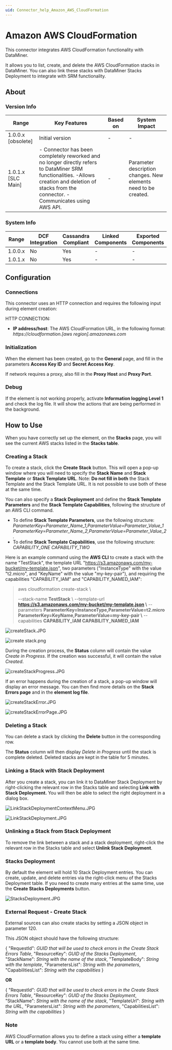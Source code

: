 ```yaml
---
uid: Connector_help_Amazon_AWS_CloudFormation
---
```


# Amazon AWS CloudFormation

This connector integrates AWS CloudFormation functionality with DataMiner.

It allows you to list, create, and delete the AWS CloudFormation stacks in DataMiner. You can also link these stacks with DataMiner Stacks Deployment to integrate with SRM functionality.

## About

### Version Info

| **Range**            | **Key Features**                                                                                                                                                                                    | **Based on** | **System Impact**                                               |
|----------------------|-----------------------------------------------------------------------------------------------------------------------------------------------------------------------------------------------------|--------------|-----------------------------------------------------------------|
| 1.0.0.x \[obsolete\] | Initial version                                                                                                                                                                                     | \-           | \-                                                              |
| 1.0.1.x \[SLC Main\] | \- Connector has been completely reworked and no longer directly refers to DataMiner SRM functionalities. -Allows creation and deletion of stacks from the connector. - Communicates using AWS API. | \-           | Parameter description changes. New elements need to be created. |

### System Info

| Range     | DCF Integration     | Cassandra Compliant     | Linked Components     | Exported Components     |
|-----------|---------------------|-------------------------|-----------------------|-------------------------|
| 1.0.0.x   | No                  | Yes                     | \-                    | \-                      |
| 1.0.1.x   | No                  | Yes                     | \-                    | \-                      |

## Configuration

### Connections

This connector uses an HTTP connection and requires the following input during element creation:

HTTP CONNECTION:

- **IP address/host**: The AWS CloudFormation URL, in the following format: *https://cloudformation.\[aws region\].amazonaws.com*

### Initialization

When the element has been created, go to the **General** page, and fill in the parameters **Access Key ID** and **Secret Access Key**.

If network requires a proxy, also fill in the **Proxy Host** and **Proxy Port**.

### Debug

If the element is not working properly, activate **Information logging Level 1** and check the log file. It will show the actions that are being performed in the background.

## How to Use

When you have correctly set up the element, on the **Stacks** page, you will see the current AWS stacks listed in the **Stacks table**.

### Creating a Stack

To create a stack, click the **Create Stack** button. This will open a pop-up window where you will need to specify the **Stack Name** and **Stack Template** or **Stack Template URL**.
Note: **Do not fill in both** the Stack Template and the Stack Template URL. It is not possible to use both of these at the same time.

You can also specify a **Stack Deployment** and define the **Stack Template Parameters** and the **Stack Template Capabilities**, following the structure of an AWS CLI command.

- To define **Stack Template Parameters**, use the following structure: *ParameterKey=Parameter_Name_1,ParameterValue=Parameter_Value_1 ParameterKey=Parameter_Name_2,ParameterValue=Parameter_Value_2.*
- To define **Stack Template Capabilities**, use the following structure: *CAPABILITY_ONE CAPABILITY_TWO*

Here is an example command using the **AWS CLI** to create a stack with the name "TestStack", the template URL "https://s3.amazonaws.com/my-bucket/my-template.json", two parameters ("InstanceType" with the value "t2.micro", and "KeyName" with the value "my-key-pair"), and requiring the capabilities "CAPABILITY_IAM" and "CAPABILITY_NAMED_IAM":

> aws cloudformation create-stack \\
>
> --stack-name **TestStack** \\
> --template-url **https://s3.amazonaws.com/my-bucket/my-template.json \\**
> --parameters **ParameterKey=InstanceType,ParameterValue=t2.micro ParameterKey=KeyName,ParameterValue=my-key-pair \\**
> --capabilities **CAPABILITY_IAM CAPABILITY_NAMED_IAM**

![createStack.JPG](~/images/Amazon_AWS_CloudFormation_createStack.JPG)

![create stack.png](~/images/Amazon_AWS_CloudFormation_create_stack.png)

During the creation process, the **Status** column will contain the value *Create in Progress*. If the creation was successful, it will contain the value *Created*.

![createStackProgress.JPG](~/images/Amazon_AWS_CloudFormation_createStackProgress.JPG)

If an error happens during the creation of a stack, a pop-up window will display an error message. You can then find more details on the **Stack Errors page** and in the **element log file**.

![createStackError.JPG](~/images/Amazon_AWS_CloudFormation_createStackError.JPG)

![createStackErrorPage.JPG](~/images/Amazon_AWS_CloudFormation_createStackErrorPage.JPG)

### Deleting a Stack

You can delete a stack by clicking the **Delete** button in the corresponding row.

The **Status** column will then display *Delete in Progress* until the stack is complete deleted. Deleted stacks are kept in the table for 5 minutes.

### Linking a Stack with Stack Deployment

After you create a stack, you can link it to DataMiner Stack Deployment by right-clicking the relevant row in the Stacks table and selecting **Link with Stack Deployment.** You will then be able to select the right deployment in a dialog box.

![LinkStackDeploymentContextMenu.JPG](~/images/Amazon_AWS_CloudFormation_LinkStackDeploymentContextMenu.JPG)

![LinkStackDeployment.JPG](~/images/Amazon_AWS_CloudFormation_LinkStackDeployment.JPG)

### Unlinking a Stack from Stack Deployment

To remove the link between a stack and a stack deployment, right-click the relevant row in the Stacks table and select **Unlink Stack Deployment**.

### Stacks Deployment

By default the element will hold 10 Stack Deployment entries. You can create, update, and delete entries via the right-click menu of the Stacks Deployment table. If you need to create many entries at the same time, use the **Create Stacks Deployments** button.

![StacksDeployment.JPG](~/images/Amazon_AWS_CloudFormation_StacksDeployment.JPG)

### External Request - Create Stack

External sources can also create stacks by setting a JSON object in parameter 120.

This JSON object should have the following structure:

{
"RequestId": *GUID that will be used to check errors in the Create Stack Errors Table*,
"ResourceKey": *GUID of the Stacks Deployment*,
"StackName": *String with the name of the stack*,
"TemplateBody": *String with the template*,
"ParametersList": *String with the parameters*,
"CapabilitiesList": *String with the capabilities*
}

**OR**

{
"RequestId": *GUID that will be used to check errors in the Create Stack Errors Table*,
"ResourceKey": *GUID of the Stacks Deployment*,
"StackName": *String with the name of the stack*,
"TemplateUrl": *String with the URL*,
"ParametersList": *String with the parameters*,
"CapabilitiesList": *String with the capabilities*
}

### Note

AWS CloudFormation allows you to define a stack using either a **template URL** or a **template body**. You cannot use both at the same time.
